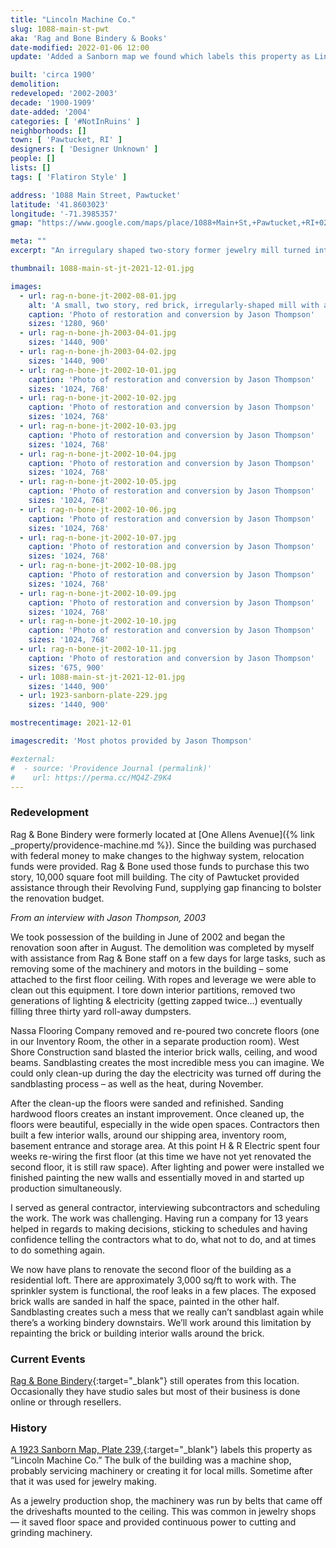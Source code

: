 ```yaml
---
title: "Lincoln Machine Co."
slug: 1088-main-st-pwt
aka: 'Rag and Bone Bindery & Books'
date-modified: 2022-01-06 12:00
update: 'Added a Sanborn map we found which labels this property as Lincoln Machine Co.'

built: 'circa 1900'
demolition: 
redeveloped: '2002-2003'
decade: '1900-1909'
date-added: '2004'
categories: [ '#NotInRuins' ]
neighborhoods: []
town: [ 'Pawtucket, RI' ]
designers: [ 'Designer Unknown' ]
people: []
lists: []
tags: [ 'Flatiron Style' ]

address: '1088 Main Street, Pawtucket'
latitude: '41.8603023'
longitude: '-71.3985357'
gmap: "https://www.google.com/maps/place/1088+Main+St,+Pawtucket,+RI+02860/@41.8603023,-71.3985357,18z/data=!4m5!3m4!1s0x89e444b967859e85:0xce6e584822ce2de0!8m2!3d41.8601305!4d-71.3987395"

meta: ""
excerpt: "An irregulary shaped two-story former jewelry mill turned into a small-business studio and residence"

thumbnail: 1088-main-st-jt-2021-12-01.jpg

images:
  - url: rag-n-bone-jt-2002-08-01.jpg
    alt: 'A small, two story, red brick, irregularly-shaped mill with a flat roof.'
    caption: 'Photo of restoration and conversion by Jason Thompson'
    sizes: '1280, 960'
  - url: rag-n-bone-jh-2003-04-01.jpg
    sizes: '1440, 900'
  - url: rag-n-bone-jh-2003-04-02.jpg
    sizes: '1440, 900'
  - url: rag-n-bone-jt-2002-10-01.jpg
    caption: 'Photo of restoration and conversion by Jason Thompson'
    sizes: '1024, 768'
  - url: rag-n-bone-jt-2002-10-02.jpg
    caption: 'Photo of restoration and conversion by Jason Thompson'
    sizes: '1024, 768'
  - url: rag-n-bone-jt-2002-10-03.jpg
    caption: 'Photo of restoration and conversion by Jason Thompson'
    sizes: '1024, 768'
  - url: rag-n-bone-jt-2002-10-04.jpg
    caption: 'Photo of restoration and conversion by Jason Thompson'
    sizes: '1024, 768'
  - url: rag-n-bone-jt-2002-10-05.jpg
    caption: 'Photo of restoration and conversion by Jason Thompson'
    sizes: '1024, 768'
  - url: rag-n-bone-jt-2002-10-06.jpg
    caption: 'Photo of restoration and conversion by Jason Thompson'
    sizes: '1024, 768'
  - url: rag-n-bone-jt-2002-10-07.jpg
    caption: 'Photo of restoration and conversion by Jason Thompson'
    sizes: '1024, 768'
  - url: rag-n-bone-jt-2002-10-08.jpg
    caption: 'Photo of restoration and conversion by Jason Thompson'
    sizes: '1024, 768'
  - url: rag-n-bone-jt-2002-10-09.jpg
    caption: 'Photo of restoration and conversion by Jason Thompson'
    sizes: '1024, 768'
  - url: rag-n-bone-jt-2002-10-10.jpg
    caption: 'Photo of restoration and conversion by Jason Thompson'
    sizes: '1024, 768'
  - url: rag-n-bone-jt-2002-10-11.jpg
    caption: 'Photo of restoration and conversion by Jason Thompson'
    sizes: '675, 900'
  - url: 1088-main-st-jt-2021-12-01.jpg
    sizes: '1440, 900'
  - url: 1923-sanborn-plate-229.jpg
    sizes: '1440, 900'

mostrecentimage: 2021-12-01

imagescredit: 'Most photos provided by Jason Thompson'

#external:
#  - source: 'Providence Journal (permalink)'
#    url: https://perma.cc/MQ4Z-Z9K4
---
```


### Redevelopment

Rag & Bone Bindery were formerly located at [One Allens Avenue]({% link _property/providence-machine.md %}). Since the building was purchased with federal money to make changes to the highway system, relocation funds were provided. Rag & Bone used those funds to purchase this two story, 10,000 square foot mill building. The city of Pawtucket provided assistance through their Revolving Fund, supplying gap financing to bolster the renovation budget.

_From an interview with Jason Thompson, 2003_

We took possession of the building in June of 2002 and began the renovation soon after in August. The demolition was completed by myself with assistance from Rag & Bone staff on a few days for large tasks, such as removing some of the machinery and motors in the building – some attached to the first floor ceiling. With ropes and leverage we were able to clean out this equipment. I tore down interior partitions, removed two generations of lighting & electricity (getting zapped twice…) eventually filling three thirty yard roll-away dumpsters.

Nassa Flooring Company removed and re-poured two concrete floors (one in our Inventory Room, the other in a separate production room). West Shore Construction sand blasted the interior brick walls, ceiling, and wood beams. Sandblasting creates the most incredible mess you can imagine. We could only clean-up during the day the electricity was turned off during the sandblasting process – as well as the heat, during November.

After the clean-up the floors were sanded and refinished. Sanding hardwood floors creates an instant improvement. Once cleaned up, the floors were beautiful, especially in the wide open spaces. Contractors then built a few interior walls, around our shipping area, inventory room, basement entrance and storage area. At this point H & R Electric spent four weeks re-wiring the first floor (at this time we have not yet renovated the second floor, it is still raw space). After lighting and power were installed we finished painting the new walls and essentially moved in and started up production simultaneously.

I served as general contractor, interviewing subcontractors and scheduling the work. The work was challenging. Having run a company for 13 years helped in regards to making decisions, sticking to schedules and having confidence telling the contractors what to do, what not to do, and at times to do something again.

We now have plans to renovate the second floor of the building as a residential loft. There are approximately 3,000 sq/ft to work with. The sprinkler system is functional, the roof leaks in a few places. The exposed brick walls are sanded in half the space, painted in the other half. Sandblasting creates such a mess that we really can’t sandblast again while there’s a working bindery downstairs. We’ll work around this limitation by repainting the brick or building interior walls around the brick.


### Current Events

[Rag & Bone Bindery](//www.ragandbonebindery.com){:target="_blank"} still operates from this location. Occasionally they have studio sales but most of their business is done online or through resellers. 


### History

[A 1923 Sanborn Map, Plate 239,](//repository.library.brown.edu/studio/item/bdr:384587/){:target="_blank"} labels this property as “Lincoln Machine Co.” The bulk of the building was a machine shop, probably servicing machinery or creating it for local mills. Sometime after that it was used for jewelry making. 

As a jewelry production shop, the machinery was run by belts that came off the driveshafts mounted to the ceiling. This was common in jewelry shops — it saved floor space and provided continuous power to cutting and grinding machinery. 
